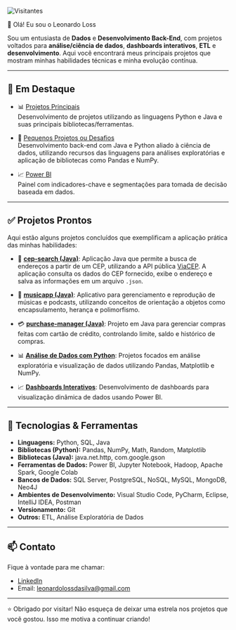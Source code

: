 ![Visitantes](https://komarev.com/ghpvc/?username=leonardoloss&label=Visualizações&color=0e75b6&style=flat)

👋 Olá! Eu sou o Leonardo Loss

Sou um entusiasta de **Dados** e **Desenvolvimento Back-End**, com projetos voltados para **análise/ciência de dados**, **dashboards interativos**, **ETL** e **desenvolvimento**. Aqui você encontrará meus principais projetos que mostram minhas habilidades técnicas e minha evolução contínua.

---

## 📌 Em Destaque

- 📊 [Projetos Principais](https://github.com/LeeoLoss/main-projects)  
  Desenvolvimento de projetos utilizando as linguagens Python e Java e suas principais bibliotecas/ferramentas.
  
- 🧱 [Pequenos Projetos ou Desafios](https://github.com/LeeoLoss/small-projects-or-challenges)  
  Desenvolvimento back-end com Java e Python aliado à ciência de dados, utilizando recursos das linguagens para análises exploratórias e aplicação de bibliotecas como Pandas e NumPy.
  
- 📈 [Power BI](https://github.com/LeeoLoss/power-bi-projects)  
  Painel com indicadores-chave e segmentações para tomada de decisão baseada em dados.

---

## ✅ Projetos Prontos

Aqui estão alguns projetos concluídos que exemplificam a aplicação prática das minhas habilidades:

- 🎵 [**cep-search (Java)**](https://github.com/LeeoLoss/cep-search): Aplicação Java que permite a busca de endereços a partir de um CEP, utilizando a API pública [ViaCEP](https://viacep.com.br/). A aplicação consulta os dados do CEP fornecido, exibe o endereço e salva as informações em um arquivo `.json`.


- 🎵 [**musicapp (Java)**](https://github.com/LeeoLoss/musicapp): Aplicativo para gerenciamento e reprodução de músicas e podcasts, utilizando conceitos de orientação a objetos como encapsulamento, herança e polimorfismo.

- 💳 [**purchase-manager (Java)**](https://github.com/LeeoLoss/purchase-manager): Projeto em Java para gerenciar compras feitas com cartão de crédito, controlando limite, saldo e histórico de compras.

- 📊 [**Análise de Dados com Python**](https://github.com/LeeoLoss/python-data-analysis): Projetos focados em análise exploratória e visualização de dados utilizando Pandas, Matplotlib e NumPy.
  
- 📈 [**Dashboards Interativos**](https://github.com/LeeoLoss/powerbi-dashboards): Desenvolvimento de dashboards para visualização dinâmica de dados usando Power BI.

---

## 🧰 Tecnologias & Ferramentas

- **Linguagens:** Python, SQL, Java
- **Bibliotecas (Python):** Pandas, NumPy, Math, Random, Matplotlib
- **Bibliotecas (Java):** java.net.http, com.google.gson
- **Ferramentas de Dados:** Power BI, Jupyter Notebook, Hadoop, Apache Spark, Google Colab
- **Bancos de Dados:** SQL Server, PostgreSQL, NoSQL, MySQL, MongoDB, Neo4J 
- **Ambientes de Desenvolvimento:** Visual Studio Code, PyCharm, Eclipse, IntelliJ IDEA, Postman
- **Versionamento:** Git
- **Outros:** ETL, Análise Exploratória de Dados

---

## 📫 Contato

Fique à vontade para me chamar:

- [LinkedIn](https://www.linkedin.com/in/leonardoloss/)
- Email: leonardolossdasilva@gmail.com

---

⭐ Obrigado por visitar! Não esqueça de deixar uma estrela nos projetos que você gostou. Isso me motiva a continuar criando!
